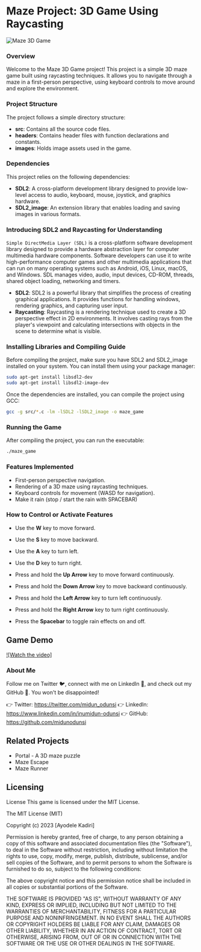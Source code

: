 # Maze Project: 3D Game Using Raycasting

![Maze 3D Game](./images/)

### Overview
Welcome to the Maze 3D Game project! This project is a simple 3D maze game built using raycasting techniques. It allows you to navigate through a maze in a first-person perspective, using keyboard controls to move around and explore the environment.

### Project Structure
The project follows a simple directory structure:

- **src**: Contains all the source code files.
- **headers**: Contains header files with function declarations and constants.
- **images**: Holds image assets used in the game.

### Dependencies
This project relies on the following dependencies:
- **SDL2**: A cross-platform development library designed to provide low-level access to audio, keyboard, mouse, joystick, and graphics hardware.
- **SDL2_image**: An extension library that enables loading and saving images in various formats.

### Introducing SDL2 and Raycasting for Understanding

`Simple DirectMedia Layer (SDL)` is a cross-platform software development library designed to provide a hardware abstraction layer for computer multimedia hardware components. Software developers can use it to write high-performance computer games and other multimedia applications that can run on many operating systems such as Android, iOS, Linux, macOS, and Windows. SDL manages video, audio, input devices, CD-ROM, threads, shared object loading, networking and timers.

- **SDL2**: SDL2 is a powerful library that simplifies the process of creating graphical applications. It provides functions for handling windows, rendering graphics, and capturing user input.
- **Raycasting**: Raycasting is a rendering technique used to create a 3D perspective effect in 2D environments. It involves casting rays from the player's viewpoint and calculating intersections with objects in the scene to determine what is visible.

### Installing Libraries and Compiling Guide
Before compiling the project, make sure you have SDL2 and SDL2_image installed on your system. You can install them using your package manager:

```bash
sudo apt-get install libsdl2-dev
sudo apt-get install libsdl2-image-dev
```

Once the dependencies are installed, you can compile the project using GCC:

```bash
gcc -g src/*.c -lm -lSDL2 -lSDL2_image -o maze_game
```

### Running the Game
After compiling the project, you can run the executable:

```bash
./maze_game
```

### Features Implemented
- First-person perspective navigation.
- Rendering of a 3D maze using raycasting techniques.
- Keyboard controls for movement (WASD for navigation).
- Make it rain (stop / start the rain with SPACEBAR)

### How to Control or Activate Features

- Use the **W** key to move forward.
- Use the **S** key to move backward.
- Use the **A** key to turn left.
- Use the **D** key to turn right.

- Press and hold the **Up Arrow** key to move forward continuously.
- Press and hold the **Down Arrow** key to move backward continuously.
- Press and hold the **Left Arrow** key to turn left continuously.
- Press and hold the **Right Arrow** key to turn right continuously.

- Press the **Spacebar** to toggle rain effects on and off.

## Game Demo

[![Watch the video]](https://www.youtube.com/embed/)

### About Me
Follow me on Twitter 🐦, connect with me on LinkedIn 🔗, and check out my GitHub 🐙. You won't be disappointed!

👉 Twitter: https://twitter.com/midun_odunsi
👉 LinkedIn: https://www.linkedin.com/in/inumidun-odunsi
👉 GitHub: https://github.com/midunodunsi

## Related Projects
- Portal - A 3D maze puzzle
- Maze Escape
- Maze Runner


## Licensing
License
This game is licensed under the MIT License.

The MIT License (MIT)

Copyright (c) 2023 [Ayodele Kadiri]

Permission is hereby granted, free of charge, to any person obtaining a copy of this software and associated documentation files (the "Software"), to deal in the Software without restriction, including without limitation the rights to use, copy, modify, merge, publish, distribute, sublicense, and/or sell copies of the Software, and to permit persons to whom the Software is furnished to do so, subject to the following conditions:

The above copyright notice and this permission notice shall be included in all copies or substantial portions of the Software.

THE SOFTWARE IS PROVIDED "AS IS", WITHOUT WARRANTY OF ANY KIND, EXPRESS OR IMPLIED, INCLUDING BUT NOT LIMITED TO THE WARRANTIES OF MERCHANTABILITY, FITNESS FOR A PARTICULAR PURPOSE AND NONINFRINGEMENT. IN NO EVENT SHALL THE AUTHORS OR COPYRIGHT HOLDERS BE LIABLE FOR ANY CLAIM, DAMAGES OR OTHER LIABILITY, WHETHER IN AN ACTION OF CONTRACT, TORT OR OTHERWISE, ARISING FROM, OUT OF OR IN CONNECTION WITH THE SOFTWARE OR THE USE OR OTHER DEALINGS IN THE SOFTWARE.
